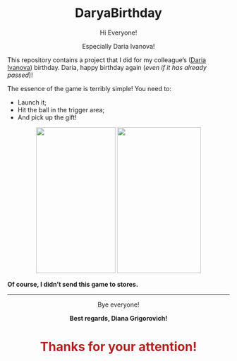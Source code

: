 <h1 align = "center">
DaryaBirthday
</h1>

<p align = "center">
Hi Everyone!
</p>
<p align = "center">
Especially Daria Ivanova!
</p>

This repository contains a project that I did for my colleague’s ([Daria Ivanova](https://github.com/Numilou)) birthday.
Daria, happy birthday again (_even if it has already passed_)!

The essence of the game is terribly simple! You need to:
* Launch it; 
* Hit the ball in the trigger area; 
* And pick up the gift! 

<p align = "center">
<img width="180" height="330" src="https://media.githubusercontent.com/media/msgrigorovich/DaryaBirthday/main/README_PICTURES/GameStep_1.jpg">
<img width="190" height="330" src="https://media.githubusercontent.com/media/msgrigorovich/DaryaBirthday/main/README_PICTURES/GameStep_2.jpg">
</p>

<b>Of course, I didn’t send this game to stores.</b>

___

<p
    align = "center">
    Bye everyone!
</p>
<p
    align = "center">
    <b>Best regards, Diana Grigorovich!</b>
</p>
<h1
    align = "center"
    style = "color:FireBrick">
    Thanks for your attention!
</h1>
